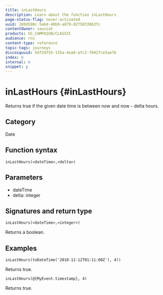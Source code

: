```yaml
---
title: inLastHours
description: Learn about the function inLastHours
page-status-flag: never-activated
uuid: 269d590c-5a6d-40b9-a879-02f5033863fc
contentOwner: sauviat
products: SG_CAMPAIGN/CLASSIC
audience: rns
content-type: reference
topic-tags: journeys
discoiquuid: 5df34f55-135a-4ea8-afc2-f9427ce5ae7b
index: n
internal: n
snippet: y
---
```


# inLastHours {#inLastHours}

Returns true if the given date time is between now and now - delta hours. 

## Category

Date

## Function syntax

`inLastHours(<dateTime>,<delta>)`

## Parameters

* dateTime
* delta: integer

## Signatures and return type

`inLastHours(<dateTime>,<integer>)`

Returns a boolean.

## Examples

`inLastHours(toDateTime('2010-12-12T01:11:00Z'), 4))`

Returns true.

`inLastHours(@{MyEvent.timestamp}, 4)`

Returns true.
